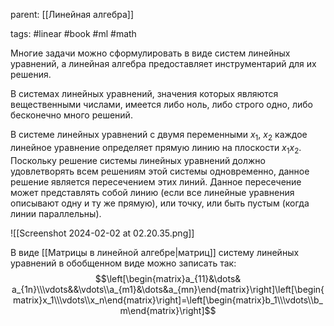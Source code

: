 parent: [[Линейная алгебра]]

tags: #linear #book #ml #math 

Многие задачи можно сформулировать в виде систем линейных уравнений, а линейная алгебра предоставляет инструментарий для их решения.

В системах линейных уравнений, значения которых являются вещественными числами, имеется либо ноль, либо строго одно, либо бесконечно много решений.

В системе линейных уравнений с двумя переменными $x_1$, $x_2$ каждое линейное уравнение определяет прямую линию на плоскости $x_1x_2$. Поскольку решение системы линейных уравнений должно удовлетворять всем решениям этой системы одновременно, данное решение является пересечением этих линий. Данное пересечение может представлять собой линию (если все линейные уравнения описывают одну и ту же прямую), или точку, или быть пустым (когда линии параллельны).

![[Screenshot 2024-02-02 at 02.20.35.png]]

В виде [[Матрицы в линейной алгебре|матриц]] систему линейных уравнений в обобщенном виде можно записать так:
$$\left[\begin{matrix}a_{11}&\dots& a_{1n}\\\vdots&&\vdots\\a_{m1}&\dots&a_{mn}\end{matrix}\right]\left[\begin{matrix}x_1\\\vdots\\x_n\end{matrix}\right]=\left[\begin{matrix}b_1\\\vdots\\b_m\end{matrix}\right]$$
